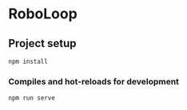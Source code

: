 # RoboLoop

## Project setup

```
npm install
```

### Compiles and hot-reloads for development

```
npm run serve
```
